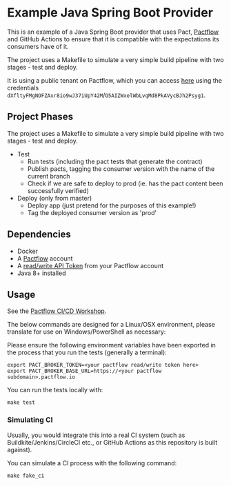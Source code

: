 # Example Java Spring Boot Provider

This is an example of a Java Spring Boot provider that uses Pact, [Pactflow](https://pactflow.io) and GitHub Actions to ensure that it is compatible with the expectations its consumers have of it.

The project uses a Makefile to simulate a very simple build pipeline with two stages - test and deploy.

It is using a public tenant on Pactflow, which you can access [here](https://test.pact.dius.com.au) using the credentials `dXfltyFMgNOFZAxr8io9wJ37iUpY42M`/`O5AIZWxelWbLvqMd8PkAVycBJh2Psyg1`.

## Project Phases

The project uses a Makefile to simulate a very simple build pipeline with two stages - test and deploy.

- Test
  - Run tests (including the pact tests that generate the contract)
  - Publish pacts, tagging the consumer version with the name of the current branch
  - Check if we are safe to deploy to prod (ie. has the pact content been successfully verified)
- Deploy (only from master)
  - Deploy app (just pretend for the purposes of this example!)
  - Tag the deployed consumer version as 'prod'

## Dependencies

- Docker
- A [Pactflow](https://pactflow.io) account
- A [read/write API Token](https://docs.pactflow.io/#configuring-your-api-token) from your Pactflow account
- Java 8+ installed

## Usage

See the [Pactflow CI/CD Workshop](https://github.com/pactflow/ci-cd-workshop).

The below commands are designed for a Linux/OSX environment, please translate for use on Windows/PowerShell as necessary:

Please ensure the following environment variables have been exported in the process that you run the tests (generally a terminal):

```
export PACT_BROKER_TOKEN=<your pactflow read/write token here>
export PACT_BROKER_BASE_URL=https://<your pactflow subdomain>.pactflow.io
```

You can run the tests locally with:

```
make test
```

### Simulating CI

Usually, you would integrate this into a real CI system (such as Buildkite/Jenkins/CircleCI etc., or GitHub Actions as this repository is built against).

You can simulate a CI process with the following command:

```
make fake_ci
```
